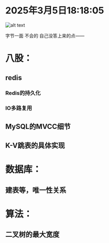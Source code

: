 # 2025年3月5日18:18:05
 ![alt text](img/字节一面疑点.png)
 
字节一面 不会的
自己没答上来的点——
# 八股：
## redis
### Redis的持久化
### IO多路复用

## MySQL的MVCC细节
## K-V跳表的具体实现


# 数据库：
## 建表等，唯一性关系

# 算法：
## 二叉树的最大宽度